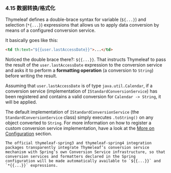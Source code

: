 ### 4.15 数据转换/格式化

Thymeleaf defines a double-brace syntax for variable (`${...}`) and selection (`*{...}`) expressions that allows us to apply data conversion by means of a configured conversion service.

It basically goes like this:
```html
<td th:text="${{user.lastAccessDate}}">...</td>
```
Noticed the double brace there?: `${{...}}`. That instructs Thymeleaf to pass the result of the `user.lastAccessDate` expression to the conversion service and asks it to perform a **formatting operation** (a conversion to `String`) before writing the result.

Assuming that `user.lastAccessDate` is of type `java.util.Calendar`, if a conversion service (implementation of `IStandardConversionService`) has been registered and contains a valid conversion for `Calendar -> String`, it will be applied.

The default implementation of `IStandardConversionService` (the `StandardConversionService` class) simply executes `.toString()` on any object converted to `String`. For more information on how to register a custom conversion service implementation, have a look at the [More on Configuration](http://www.thymeleaf.org/doc/tutorials/3.0/usingthymeleaf.html#more-on-configuration) section.
```
The official thymeleaf-spring3 and thymeleaf-spring4 integration packages transparently integrate Thymeleaf’s conversion service mechanism with Spring’s own Conversion Service infrastructure, so that conversion services and formatters declared in the Spring configuration will be made automatically available to `${{...}}` and `*{{...}}` expressions.
```